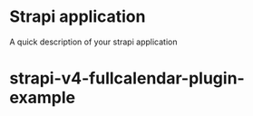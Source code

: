# Strapi application

A quick description of your strapi application
# strapi-v4-fullcalendar-plugin-example
